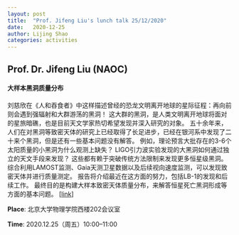 ```yaml
---
layout: post
title:  "Prof. Jifeng Liu's lunch talk 25/12/2020"
date:   2020-12-25
author: Lijing Shao
categories: activities
---
```


## Prof. Dr. Jifeng Liu (NAOC)

#### 大样本黑洞质量分布

刘慈欣在《人和吞食者》中这样描述曾经的恐龙文明离开地球的星际征程：再向前则会遇到强辐射和大群游荡的黑洞！
这大群的黑洞，是人类文明离开地球将面对的星旅暗礁，也是目前天文学家热切希望发现并深入研究的对象。
五十余年来，人们在对黑洞等致密天体的研究上已经取得了长足进步，已经在银河系中发现了二十来个黑洞，但是还有一些基本问题没有解答。
例如，理论预言大批存在的3-6个太阳质量的小黑洞为什么观测上缺失？
LIGO引力波实验发现的大黑洞如何通过独立的天文手段来发现？
这些都有赖于突破传统方法限制来发现更多恒星级黑洞。
综合利用LAMOST监测、Gaia天测卫星数据以及后续视向速度监测，可以发现致密天体并进行质量测定。
报告将介绍最近在这方面的努力，包括LB-1的发现和后续工作。
最终目的是构建大样本致密天体质量分布，来解答恒星死亡黑洞形成等方面的基本问题。
[[link](https://mp.weixin.qq.com/s/WJvEoi52ZkhAaPYMVYpdKQ)]

**Place**: 北京大学物理学院西楼202会议室

**Time**: 2020.12.25（周五）10:00–11:00
